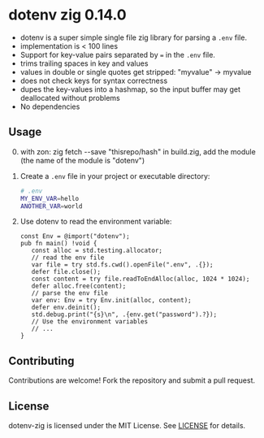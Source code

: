 # dotenv zig 0.14.0

- dotenv is a super simple single file zig library for parsing a `.env` file.
- implementation is < 100 lines
- Support for key-value pairs separated by `=` in the `.env` file.
- trims trailing spaces in key and values
- values in double or single quotes get stripped: "myvalue" -> myvalue
- does not check keys for syntax correctness
- dupes the key-values into a hashmap, so the input buffer may get deallocated without problems
- No dependencies

## Usage

0. with zon: zig fetch --save "thisrepo/hash"
   in build.zig, add the module (the name of the module is "dotenv")

2. Create a `.env` file in your project or executable directory:

   ```sh
   # .env
   MY_ENV_VAR=hello
   ANOTHER_VAR=world
   ```

3. Use dotenv to read the environment variable:

   ```zig
   const Env = @import("dotenv");
   pub fn main() !void {
      const alloc = std.testing.allocator;
      // read the env file
      var file = try std.fs.cwd().openFile(".env", .{});
      defer file.close();
      const content = try file.readToEndAlloc(alloc, 1024 * 1024);
      defer alloc.free(content);
      // parse the env file
      var env: Env = try Env.init(alloc, content);
      defer env.deinit();
      std.debug.print("{s}\n", .{env.get("password").?});
      // Use the environment variables
      // ...
   }
   ```

## Contributing

Contributions are welcome! Fork the repository and submit a pull request.

## License

dotenv-zig is licensed under the MIT License. See [LICENSE](LICENSE) for details.
